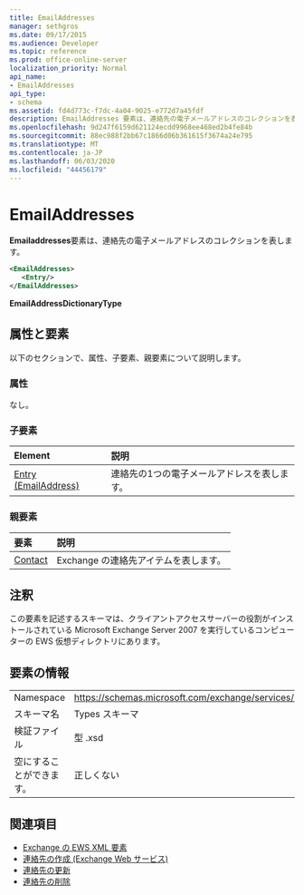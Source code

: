 ```yaml
---
title: EmailAddresses
manager: sethgros
ms.date: 09/17/2015
ms.audience: Developer
ms.topic: reference
ms.prod: office-online-server
localization_priority: Normal
api_name:
- EmailAddresses
api_type:
- schema
ms.assetid: fd4d773c-f7dc-4a04-9025-e772d7a45fdf
description: EmailAddresses 要素は、連絡先の電子メールアドレスのコレクションを表します。
ms.openlocfilehash: 9d247f6159d621124ecdd9968ee468ed2b4fe84b
ms.sourcegitcommit: 88ec988f2bb67c1866d06b361615f3674a24e795
ms.translationtype: MT
ms.contentlocale: ja-JP
ms.lasthandoff: 06/03/2020
ms.locfileid: "44456179"
---
```

# <a name="emailaddresses"></a>EmailAddresses

**Emailaddresses**要素は、連絡先の電子メールアドレスのコレクションを表します。 
  
```xml
<EmailAddresses>
   <Entry/>
</EmailAddresses>
```

 **EmailAddressDictionaryType**
## <a name="attributes-and-elements"></a>属性と要素

以下のセクションで、属性、子要素、親要素について説明します。
  
### <a name="attributes"></a>属性

なし。
  
### <a name="child-elements"></a>子要素

|**Element**|**説明**|
|:-----|:-----|
|[Entry (EmailAddress)](entry-emailaddress.md) <br/> |連絡先の1つの電子メールアドレスを表します。  <br/> |
   
### <a name="parent-elements"></a>親要素

|**要素**|**説明**|
|:-----|:-----|
|[Contact](contact.md) <br/> |Exchange の連絡先アイテムを表します。  <br/> |
   
## <a name="remarks"></a>注釈

この要素を記述するスキーマは、クライアントアクセスサーバーの役割がインストールされている Microsoft Exchange Server 2007 を実行しているコンピューターの EWS 仮想ディレクトリにあります。
  
## <a name="element-information"></a>要素の情報

|||
|:-----|:-----|
|Namespace  <br/> |https://schemas.microsoft.com/exchange/services/2006/types  <br/> |
|スキーマ名  <br/> |Types スキーマ  <br/> |
|検証ファイル  <br/> |型 .xsd  <br/> |
|空にすることができます。  <br/> |正しくない  <br/> |
   
## <a name="see-also"></a>関連項目

- [Exchange の EWS XML 要素](ews-xml-elements-in-exchange.md)
- [連絡先の作成 (Exchange Web サービス)](https://msdn.microsoft.com/library/4845917e-70d1-481c-bbd7-011ec6571789%28Office.15%29.aspx) 
- [連絡先の更新](https://msdn.microsoft.com/library/9a865953-b94a-4229-b632-2dee433314be%28Office.15%29.aspx) 
- [連絡先の削除](https://msdn.microsoft.com/library/fcc3dc84-cd3e-455e-a1a7-ae6921c9b588%28Office.15%29.aspx)

